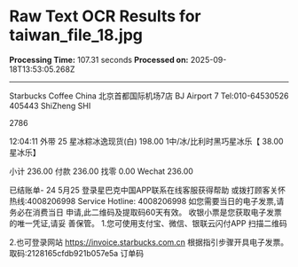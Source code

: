 # Raw Text OCR Results for taiwan_file_18.jpg

**Processing Time:** 107.31 seconds
**Processed on:** 2025-09-18T13:53:05.268Z

---

Starbucks Coffee China
北京首都国际机场7店
BJ Airport 7
Tel:010-64530526
405443 ShiZheng SHI

2786

12:04:11
外带
25 星冰粽冰逸现货(白) 198.00
1中/冰/比利时黑巧星冰乐【 38.00
星冰乐】

小计 236.00
付款 236.00
找零 0.00
Wechat 236.00

已结账单-
24 5月25
登录星巴克中国APP联系在线客服获得帮助
或拨打顾客关怀热线:4008206998
Service Hotline: 4008206998
如您需要当日的电子发票,请务必在消费当日
申请,此二维码及提取码60天有效。
收银小票是您获取电子发票的唯一凭证,请妥
善保管。
1.您可使用支付宝、微信、银联云闪付APP
扫描二维码

2.也可登录网站
https://invoice.starbucks.com.cn
根据指引步骤开具电子发票。
取码:2128165cfdb921b057e5a
订单码
